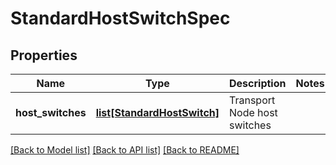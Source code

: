 # StandardHostSwitchSpec

## Properties
Name | Type | Description | Notes
------------ | ------------- | ------------- | -------------
**host_switches** | [**list[StandardHostSwitch]**](StandardHostSwitch.md) | Transport Node host switches | 

[[Back to Model list]](../README.md#documentation-for-models) [[Back to API list]](../README.md#documentation-for-api-endpoints) [[Back to README]](../README.md)

